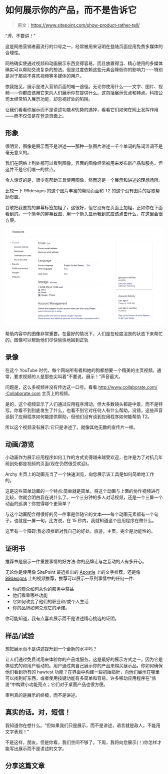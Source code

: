 # 如何展示你的产品，而不是告诉它

> 原文：<https://www.sitepoint.com/show-product-rather-tell/>

“*秀*，不要讲！”

这是网络营销者最流行的口号之一，经常被用来证明在登陆页面应用免费多媒体的合理性。

网络确实使通过视频和动画展示东西变得容易，而且放置得当、精心使用的多媒体确实可以帮助交流复杂的想法。但是过度依赖这些元素会降低你的影响力——特别是对于那些不喜欢视频等多媒体的用户。

依我拙见，展示是进入营销页面的唯一途径。无论你使用什么——文字、图片、视频——你都应该用它来向人们展示你在提供什么。这包括展示优点和特点。科技公司太经常陷入展示功能，却忽视好处的陷阱。

让我们看看你展示而不是讲述功能*和*优势的选择，看看它们如何在网上发挥作用——而不仅仅是在登录页面上。

## 形象

很明显，图像是展示而不是讲述——那种一张图片讲述一千个单词的陈词滥调不是毫无意义的。

我们在网络上到处都可以看到图像，界面的图像经常被用来发布新产品和服务。但这并不是它们唯一的优点。

令人惊讶的是，很少有帮助工具使用图像，然而这是一个展示和讲述的理想场所。

比较一下 99designs 的这个图片丰富的帮助页面和 T2 的这个没有图片的谷歌帮助页面。

谷歌把我要找的屏幕标签加粗了，这很好，但它没有在页面上加粗，正如你在下面看到的。一个简单的屏幕截图，用一个箭头显示我到底应该点击什么，在这里会很方便。

![Google Interface](img/1c04efa126e4063188e0403c6d2f83a3.png)

帮助内容中的图像非常重要。在最好的情况下，人们是在轻度沮丧的状态下来帮忙的。图像可以帮助他们尽快愉快地回到正轨

## 录像

在这个 YouTube 时代，每个网站所有者和她的狗都想要一个精美的主页视频。通常，要求视频的人是那些尖叫着“不要说，展示！”声音最大。

问题是，这么多视频并没有传达这一口号。看看 http://www.collaborate.com/·Collaborate.com 主页上的视频。

是的，这个视频显示了人们通过应用程序滑动，但大多数镜头都是中景，而不是特写。你看不到到底发生了什么，也看不到它对任何人有什么帮助。没错，这些声音谈到了应用程序如何能提供帮助，但他们没有谈到应用程序如何能帮助 T2。

所以这个视频没有展示:它只是讲述了。就像其他无数的宣传片一样。

## 动画/游览

小动画作为展示应用程序如何工作的方式变得越来越受欢迎，也许是为了对抗几年前到处都是视频的页面(现在仍然很受欢迎)。

Archy 主页上的动画充当了一个快速浏览，向您展示该工具是如何简单地工作的。

这是这些简单动画的一个特点:简单就是简单。将这个动画与上面的协作视频进行比较，你就会明白我在说什么了。一个三分钟的多人对话视频，还是一个三屏一个动画的巡演？你觉得哪个更简单？

与这个动画配合得很好的另一件事是伴随它的文本——每个动画元素都有一个句子。也就是一屏一句。比方说，在 15 秒内，我就知道这个应用程序在做什么。

这里有一个障碍:我必须推断对我自己的好处。旅游，主页，完全是功能性的。

## 证明书

推荐书是展示一件重要事情的好方法:你的品牌让与之互动的人有多开心。

无论你是使用像 SitePoint 最近推出的 [Apostle](http://apostle.io/) 上的文字推荐，还是像 [99designs](http://99designs.com/) 上的视频推荐，推荐可以展示一系列事情中的任何一件:

*   你的观众如何从你的服务中获益
*   他们看重哪些功能
*   它如何改变了他们的职业和/或个人生活
*   你的品牌如何兑现它的承诺。

你可能知道，我有点喜欢展示而不是讲述精心挑选的证明。

## 样品/试验

想把展示而不是讲述提升到一个全新的水平吗？

让人们通过免费试用来体验你的产品或服务。这是最好的展示方式之一，因为它是体验式的和用户驱动的。用户通过向自己展示你的产品来购买展示品。你如何确保他们看到所有的 hawtest 功能？在界面中构建一些初始指针，向他们展示在哪里可以找到好东西，或者使用按键功能有多简单和容易。许多移动应用程序在“旅游”中构建小功能亮点；它们对于桌面产品也很方便。

审判真的是展示的终极，而不是讲述。

## 真实的话。对，短信！

我知道你在想什么。“但如果我们只是展示，而不是讲述，语言就是敌人。不能用文字表现！”

不是这样，朋友。但是你看，我们空间不够了。下周，我将向您展示(！)你怎样才能写出展示而不是讲述的文字。

## 分享这篇文章